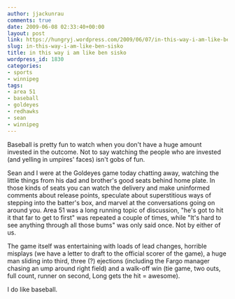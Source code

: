 ```yaml
---
author: jjackunrau
comments: true
date: 2009-06-08 02:33:40+00:00
layout: post
link: https://hungryj.wordpress.com/2009/06/07/in-this-way-i-am-like-ben-sisko/
slug: in-this-way-i-am-like-ben-sisko
title: in this way i am like ben sisko
wordpress_id: 1830
categories:
- sports
- winnipeg
tags:
- area 51
- baseball
- goldeyes
- redhawks
- sean
- winnipeg
---
```


Baseball is pretty fun to watch when you don't have a huge amount invested in the outcome. Not to say watching the people who are invested (and yelling in umpires' faces) isn't gobs of fun.

Sean and I were at the Goldeyes game today chatting away, watching the little things from his dad and brother's good seats behind home plate. In those kinds of seats you can watch the delivery and make uninformed comments about release points, speculate about superstitious ways of stepping into the batter's box, and marvel at the conversations going on around you. Area 51 was a long running topic of discussion, "he's got to hit it that far to get to first" was repeated a couple of times, while "It's hard to see anything through all those bums" was only said once. Not by either of us.

The game itself was entertaining with loads of lead changes, horrible misplays (we have a letter to draft to the official scorer of the game), a huge man sliding into third, three (?) ejections (including the Fargo manager chasing an ump around right field) and a walk-off win (tie game, two outs, full count, runner on second, Long gets the hit = awesome).

I do like baseball.
